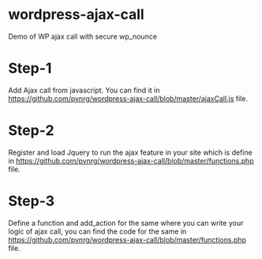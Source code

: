 # wordpress-ajax-call
Demo of WP ajax call with secure wp_nounce

# Step-1
Add Ajax call from javascript. You can find it in https://github.com/pvnrg/wordpress-ajax-call/blob/master/ajaxCall.js file.

# Step-2
Register and load Jquery to run  the ajax feature in your site which is define in https://github.com/pvnrg/wordpress-ajax-call/blob/master/functions.php file.

# Step-3
Define a function and add_action for the same where you can write your logic of ajax call, you can find the code for the same in https://github.com/pvnrg/wordpress-ajax-call/blob/master/functions.php file.


